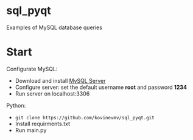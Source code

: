 # sql_pyqt
Examples of MySQL database queries

# Start

Configurate MySQL:
* Download and install [MySQL Server](https://dev.mysql.com/downloads/installer/)
* Configure server: set the default username **root** and password **1234**
* Run server on localhost:3306

Python:
* ```git clone https://github.com/kovinevmv/sql_pyqt.git```
* Install requirments.txt
* Run main.py

